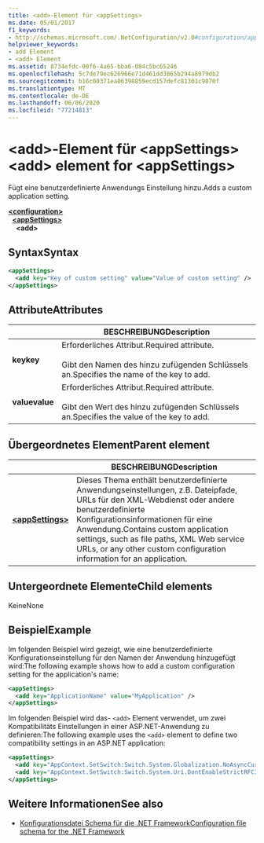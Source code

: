 ```yaml
---
title: <add>-Element für <appSettings>
ms.date: 05/01/2017
f1_keywords:
- http://schemas.microsoft.com/.NetConfiguration/v2.0#configuration/appSettings/add
helpviewer_keywords:
- add Element
- <add> Element
ms.assetid: 8734efdc-00f6-4a65-bba6-084c5bc65246
ms.openlocfilehash: 5c7de79ec626966e71d461dd3865b294a8979db2
ms.sourcegitcommit: b16c00371ea06398859ecd157defc81301c9070f
ms.translationtype: MT
ms.contentlocale: de-DE
ms.lasthandoff: 06/06/2020
ms.locfileid: "77214813"
---
```

# <a name="add-element-for-appsettings"></a><span data-ttu-id="21bd9-102">\<add>-Element für \<appSettings></span><span class="sxs-lookup"><span data-stu-id="21bd9-102">\<add> element for \<appSettings></span></span>

<span data-ttu-id="21bd9-103">Fügt eine benutzerdefinierte Anwendungs Einstellung hinzu.</span><span class="sxs-lookup"><span data-stu-id="21bd9-103">Adds a custom application setting.</span></span>

[**\<configuration>**](../configuration-element.md)\
&nbsp;&nbsp;[**\<appSettings>**](appsettings-element-for-configuration.md)\
&nbsp;&nbsp;&nbsp;&nbsp;**\<add>**

## <a name="syntax"></a><span data-ttu-id="21bd9-104">Syntax</span><span class="sxs-lookup"><span data-stu-id="21bd9-104">Syntax</span></span>

```xml
<appSettings>
  <add key="Key of custom setting" value="Value of custom setting" />
</appSettings>
```

## <a name="attributes"></a><span data-ttu-id="21bd9-105">Attribute</span><span class="sxs-lookup"><span data-stu-id="21bd9-105">Attributes</span></span>

|           | <span data-ttu-id="21bd9-106">BESCHREIBUNG</span><span class="sxs-lookup"><span data-stu-id="21bd9-106">Description</span></span> |
| --------- | ----------- |
| <span data-ttu-id="21bd9-107">**key**</span><span class="sxs-lookup"><span data-stu-id="21bd9-107">**key**</span></span>   | <span data-ttu-id="21bd9-108">Erforderliches Attribut.</span><span class="sxs-lookup"><span data-stu-id="21bd9-108">Required attribute.</span></span><br><br><span data-ttu-id="21bd9-109">Gibt den Namen des hinzu zufügenden Schlüssels an.</span><span class="sxs-lookup"><span data-stu-id="21bd9-109">Specifies the name of the key to add.</span></span> |
| <span data-ttu-id="21bd9-110">**value**</span><span class="sxs-lookup"><span data-stu-id="21bd9-110">**value**</span></span> | <span data-ttu-id="21bd9-111">Erforderliches Attribut.</span><span class="sxs-lookup"><span data-stu-id="21bd9-111">Required attribute.</span></span><br><br><span data-ttu-id="21bd9-112">Gibt den Wert des hinzu zufügenden Schlüssels an.</span><span class="sxs-lookup"><span data-stu-id="21bd9-112">Specifies the value of the key to add.</span></span> |

## <a name="parent-element"></a><span data-ttu-id="21bd9-113">Übergeordnetes Element</span><span class="sxs-lookup"><span data-stu-id="21bd9-113">Parent element</span></span>

|     | <span data-ttu-id="21bd9-114">BESCHREIBUNG</span><span class="sxs-lookup"><span data-stu-id="21bd9-114">Description</span></span> |
| --- | ----------- |
| [**\<appSettings>**](appsettings-element-for-configuration.md) | <span data-ttu-id="21bd9-115">Dieses Thema enthält benutzerdefinierte Anwendungseinstellungen, z.B. Dateipfade, URLs für den XML-Webdienst oder andere benutzerdefinierte Konfigurationsinformationen für eine Anwendung.</span><span class="sxs-lookup"><span data-stu-id="21bd9-115">Contains custom application settings, such as file paths, XML Web service URLs, or any other custom configuration information for an application.</span></span> |

## <a name="child-elements"></a><span data-ttu-id="21bd9-116">Untergeordnete Elemente</span><span class="sxs-lookup"><span data-stu-id="21bd9-116">Child elements</span></span>

<span data-ttu-id="21bd9-117">Keine</span><span class="sxs-lookup"><span data-stu-id="21bd9-117">None</span></span>

## <a name="example"></a><span data-ttu-id="21bd9-118">Beispiel</span><span class="sxs-lookup"><span data-stu-id="21bd9-118">Example</span></span>

<span data-ttu-id="21bd9-119">Im folgenden Beispiel wird gezeigt, wie eine benutzerdefinierte Konfigurationseinstellung für den Namen der Anwendung hinzugefügt wird:</span><span class="sxs-lookup"><span data-stu-id="21bd9-119">The following example shows how to add a custom configuration setting for the application's name:</span></span>

```xml
<appSettings>
  <add key="ApplicationName" value="MyApplication" />
</appSettings>
```

<span data-ttu-id="21bd9-120">Im folgenden Beispiel wird das- `<add>` Element verwendet, um zwei Kompatibilitäts Einstellungen in einer ASP.NET-Anwendung zu definieren:</span><span class="sxs-lookup"><span data-stu-id="21bd9-120">The following example uses the `<add>` element to define two compatibility settings in an ASP.NET application:</span></span>

```xml
<appSettings>
  <add key="AppContext.SetSwitch:Switch.System.Globalization.NoAsyncCurrentCulture" value="true" />
  <add key="AppContext.SetSwitch:Switch.System.Uri.DontEnableStrictRFC3986ReservedCharacterSets" value="true" />
</appSettings>
```

## <a name="see-also"></a><span data-ttu-id="21bd9-121">Weitere Informationen</span><span class="sxs-lookup"><span data-stu-id="21bd9-121">See also</span></span>

- [<span data-ttu-id="21bd9-122">Konfigurationsdatei Schema für die .NET Framework</span><span class="sxs-lookup"><span data-stu-id="21bd9-122">Configuration file schema for the .NET Framework</span></span>](../index.md)
